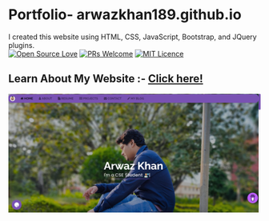 # Portfolio- arwazkhan189.github.io

I created this website using HTML, CSS, JavaScript, Bootstrap, and JQuery plugins.
<br>
[![Open Source Love](https://badges.frapsoft.com/os/v2/open-source.svg?v=103)](https://github.com/ellerbrock/open-source-badges/)
[![PRs Welcome](https://img.shields.io/badge/PRs-welcome-brightgreen.svg?style=flat-square)](http://makeapullrequest.com)
[![MIT Licence](https://badges.frapsoft.com/os/mit/mit.svg?v=103)](https://opensource.org/licenses/mit-license.php)
<br>

## Learn About My Website :- [Click here!](https://dev.to/arwazkhan189/my-portfolio-website-2bhj)

<img src='https://github.com/arwazkhan189/arwazkhan189.github.io/blob/main/websiteimg.png' alt='website home '>
